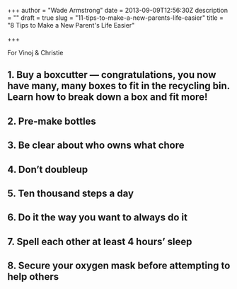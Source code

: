 +++
author = "Wade Armstrong"
date = 2013-09-09T12:56:30Z
description = ""
draft = true
slug = "11-tips-to-make-a-new-parents-life-easier"
title = "8 Tips to Make a New Parent's Life Easier"

+++


For Vinoj & Christie


## 1. Buy a boxcutter — congratulations, you now have many, many boxes to fit in the recycling bin. Learn how to break down a box and fit more!


## 2. Pre-make bottles


## 3. Be clear about who owns what chore


## 4. Don’t doubleup


## 5. Ten thousand steps a day


## 6. Do it the way you want to always do it


## 7. Spell each other at least 4 hours’ sleep


## 8. Secure your oxygen mask before attempting to help others

